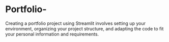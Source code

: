 # Portfolio-
Creating a portfolio project using Streamlit involves setting up your environment, organizing your project structure, and adapting the code to fit your personal information and requirements. 

